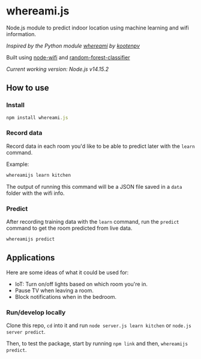 # whereami.js

Node.js module to predict indoor location using machine learning and wifi information.

_Inspired by the Python module [whereami](https://github.com/kootenpv/whereami) by [kootenpv](https://github.com/kootenpv)_

Built using [node-wifi](https://github.com/friedrith/node-wifi) and [random-forest-classifier](https://www.npmjs.com/package/random-forest-classifier)

_Current working version: Node.js v14.15.2_

## How to use

### Install

```javascript
npm install whereami.js
```

### Record data

Record data in each room you'd like to be able to predict later with the `learn` command.

Example:

```javascript
whereamijs learn kitchen
```

The output of running this command will be a JSON file saved in a `data` folder with the wifi info.

### Predict

After recording training data with the `learn` command, run the `predict` command to get the room predicted from live data.

```javascript
whereamijs predict
```

## Applications

Here are some ideas of what it could be used for:

- IoT: Turn on/off lights based on which room you're in.
- Pause TV when leaving a room.
- Block notifications when in the bedroom.

### Run/develop locally

Clone this repo, `cd` into it and run `node server.js learn kitchen` or `node.js server predict`.

Then, to test the package, start by running `npm link` and then, `whereamijs predict`.
